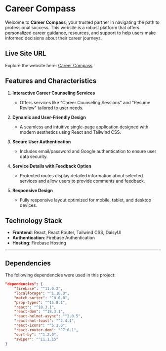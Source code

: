 # Career Compass

Welcome to **Career Compass**, your trusted partner in navigating the path to professional success. This website is a robust platform that offers personalized career guidance, resources, and support to help users make informed decisions about their career journeys.

## Live Site URL

Explore the website here: [Career Compass](https://b10-a9-career-compass.web.app/)

## Features and Characteristics

1. **Interactive Career Counseling Services**

   - Offers services like "Career Counseling Sessions" and "Resume Review" tailored to user needs.

2. **Dynamic and User-Friendly Design**

   - A seamless and intuitive single-page application designed with modern aesthetics using React and Tailwind CSS.

3. **Secure User Authentication**

   - Includes email/password and Google authentication to ensure user data security.

4. **Service Details with Feedback Option**

   - Protected routes display detailed information about selected services and allow users to provide comments and feedback.

5. **Responsive Design**

   - Fully responsive layout optimized for mobile, tablet, and desktop devices.

## Technology Stack

- **Frontend**: React, React Router, Tailwind CSS, DaisyUI
- **Authentication**: Firebase Authentication
- **Hosting**: Firebase Hosting

---

## Dependencies

The following dependencies were used in this project:

```json
"dependencies": {
    "firebase": "^11.0.2",
    "localforage": "^1.10.0",
    "match-sorter": "^8.0.0",
    "prop-types": "^15.8.1",
    "react": "^18.3.1",
    "react-dom": "^18.3.1",
    "react-helmet-async": "^2.0.5",
    "react-hot-toast": "^2.4.1",
    "react-icons": "^5.3.0",
    "react-router-dom": "^7.0.1",
    "sort-by": "^1.2.0",
    "swiper": "^11.1.15"
}
```
